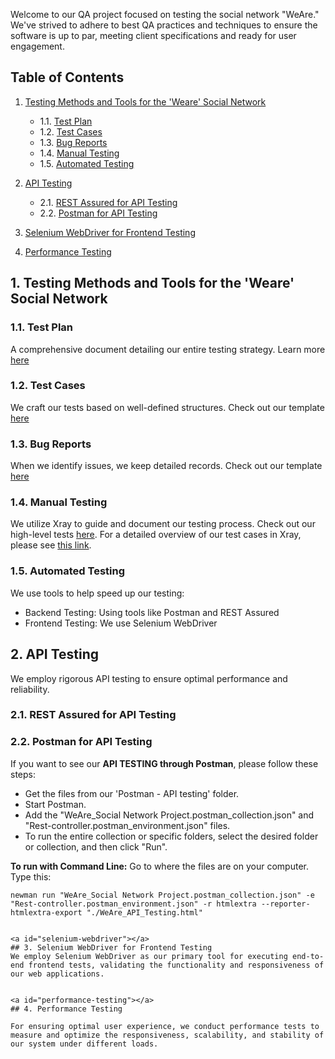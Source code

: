 Welcome to our QA project focused on testing the social network "WeAre." We've strived to adhere to best QA practices and techniques to ensure the software is up to par, meeting client specifications and ready for user engagement.

## Table of Contents

1. [Testing Methods and Tools for the 'Weare' Social Network](#testing-methods-and-tools-for-the-weare-social-network)
    - 1.1. [Test Plan](#test-plan)
    - 1.2. [Test Cases](#test-cases)
    - 1.3. [Bug Reports](#bug-reports)
    - 1.4. [Manual Testing](#manual-testing)
    - 1.5. [Automated Testing](#automated-testing)

2. [API Testing](#api-testing)
    - 2.1. [REST Assured for API Testing](#rest-assured-for-api-testing)
    - 2.2. [Postman for API Testing](#postman-for-api-testing)

3. [Selenium WebDriver for Frontend Testing](#selenium-webdriver-for-frontend-testing)

4. [Performance Testing](#performance-testing)


<a id="testing-methods-and-tools-for-the-weare-social-network"></a>
## 1. Testing Methods and Tools for the 'Weare' Social Network
<a id="test-plan"></a>
### 1.1. Test Plan
   A comprehensive document detailing our entire testing strategy. Learn more [here](https://docs.google.com/document/d/1qusFY8wjJVw9leNYCJ7APmfFNE0kEHXNIHZeShnHOB4/edit#heading=h.ko13e0l973xx)

<a id="test-cases"></a>
### 1.2. Test Cases
   We craft our tests based on well-defined structures. Check out our template [here](https://docs.google.com/document/d/1YDBI0sy6ODsjIGpJVKsuTKlMj6wY28wweYQ9745Uajk/edit) 

<a id="bug-reports"></a>
### 1.3. Bug Reports
  When we identify issues, we keep detailed records. Check out our template [here](https://docs.google.com/document/d/1v188BdkWdBaDQyoSngY2v4bKK9Iwz23AxYw_GooJ2b0/edit)


<a id="manual-testing"></a>
### 1.4. Manual Testing
   We utilize Xray to guide and document our testing process. Check out our high-level tests [here](https://docs.google.com/document/d/13JbtgMkoewZqYxkTAWf48Ov5XlUKCpQye8NzAHrx_f4/edit#heading=h.guc4o2h0okqz).
   For a detailed overview of our test cases in Xray, please see [this link](https://tsvetan-iliev.atlassian.net/jira/software/c/projects/WEAR/boards/4/timeline).

<a id="automated-testing"></a>
### 1.5. Automated Testing
   We use tools to help speed up our testing:
   - Backend Testing: Using tools like Postman and REST Assured
   - Frontend Testing: We use Selenium WebDriver
 
<a id="api-testing"></a>
## 2. API Testing
 We employ rigorous API testing to ensure optimal performance and reliability.
<a id="rest-assured-for-api-testing"></a>
### 2.1. REST Assured for API Testing


 
<a id="postman-for-api-testing"></a>
### 2.2. Postman for API Testing
   If you want to see our **API TESTING through Postman**, please follow these steps:
   - Get the files from our 'Postman - API testing' folder.
   - Start Postman.
   - Add the "WeAre_Social Network Project.postman_collection.json" and "Rest-controller.postman_environment.json" files.
   - To run the entire collection or specific folders, select the desired folder or collection, and then click "Run".
 
   **To run with Command Line:**
   Go to where the files are on your computer. Type this:
   ```shell
   newman run "WeAre_Social Network Project.postman_collection.json" -e "Rest-controller.postman_environment.json" -r htmlextra --reporter-htmlextra-export "./WeAre_API_Testing.html"


<a id="selenium-webdriver"></a>
## 3. Selenium WebDriver for Frontend Testing
We employ Selenium WebDriver as our primary tool for executing end-to-end frontend tests, validating the functionality and responsiveness of our web applications.


<a id="performance-testing"></a>
## 4. Performance Testing

For ensuring optimal user experience, we conduct performance tests to measure and optimize the responsiveness, scalability, and stability of our system under different loads.




